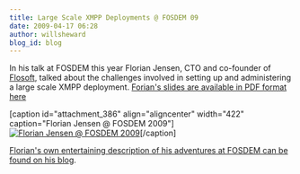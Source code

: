 ```yaml
---
title: Large Scale XMPP Deployments @ FOSDEM 09
date: 2009-04-17 06:28
author: willsheward
blog_id: blog
---
```


In his talk at FOSDEM this year Florian Jensen, CTO and co-founder of [Flosoft](http://flosoft.biz/), talked about the challenges involved in setting up and administering a large scale XMPP deployment. [Forian's slides are available in PDF format here](http://stage.xmpp.org/?attachment_id=387)

[caption id="attachment\_386" align="aligncenter" width="422" caption="Florian Jensen @ FOSDEM 2009"][![Florian Jensen @ FOSDEM 2009](http://stage.xmpp.org/wp-content/uploads/2009/04/florian.jpg "Florian Jensen @ FOSDEM 2009")](http://stage.xmpp.org/?attachment_id=386)[/caption]

[Florian's own entertaining description of his adventures at FOSDEM can be found on his blog](http://florianjensen.com/2009/03/06/fosdem09-summary/).
